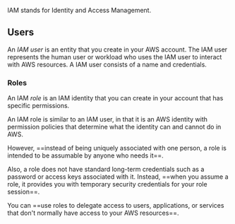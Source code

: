 IAM stands for Identity and Access Management. 

## Users
An _IAM user_ is an entity that you create in your AWS account. The IAM user represents the human user or workload who uses the IAM user to interact with AWS resources. A IAM user consists of a name and credentials.

### Roles 

An IAM _role_ is an IAM identity that you can create in your account that has specific permissions. 

An IAM role is similar to an IAM user, in that it is an AWS identity with permission policies that determine what the identity can and cannot do in AWS. 

However, ==instead of being uniquely associated with one person, a role is intended to be assumable by anyone who needs it==. 

Also, a role does not have standard long-term credentials such as a password or access keys associated with it. Instead, ==when you assume a role, it provides you with temporary security credentials for your role session==.

You can ==use roles to delegate access to users, applications, or services that don't normally have access to your AWS resources==. 


